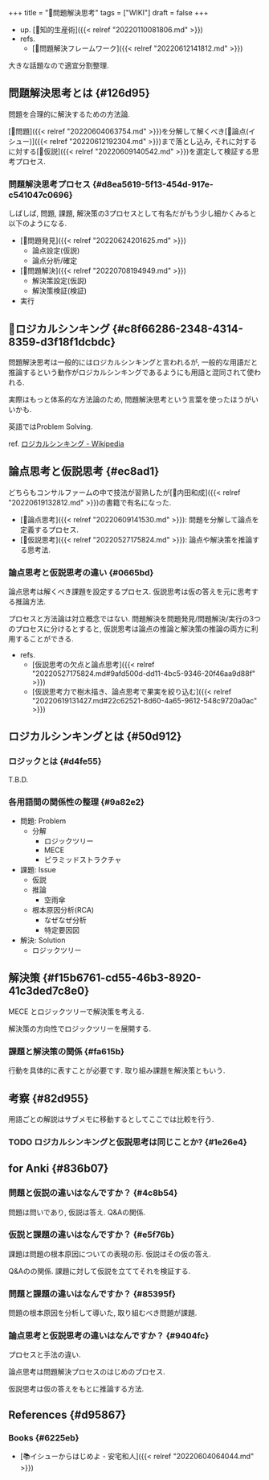 +++
title = "📝問題解決思考"
tags = ["WIKI"]
draft = false
+++

-   up. [📁知的生産術]({{< relref "20220110081806.md" >}})
-   refs.
    -   [📁問題解決フレームワーク]({{< relref "20220612141812.md" >}})

大きな話題なので適宜分割整理.


## 問題解決思考とは {#126d95}

問題を合理的に解決するための方法論.

[📝問題]({{< relref "20220604063754.md" >}})を分解して解くべき[📝論点(イシュー)]({{< relref "20220612192304.md" >}})まで落とし込み, それに対するに対する[📝仮説]({{< relref "20220609140542.md" >}})を選定して検証する思考プロセス.


### 問題解決思考プロセス {#d8ea5619-5f13-454d-917e-c541047c0696}

しばしば, 問題, 課題, 解決策の3プロセスとして有名だがもう少し細かくみると以下のようになる.

-   [📝問題発見]({{< relref "20220624201625.md" >}})
    -   論点設定(仮説)
    -   論点分析/確定
-   [📝問題解決]({{< relref "20220708194949.md" >}})
    -   解決策設定(仮説)
    -   解決策検証(検証)
-   実行


## 📝ロジカルシンキング {#c8f66286-2348-4314-8359-d3f18f1dcbdc}

問題解決思考は一般的にはロジカルシンキングと言われるが, 一般的な用語だと推論するという動作がロジカルシンキングであるようにも用語と混同されて使われる.

実際はもっと体系的な方法論のため, 問題解決思考という言葉を使ったほうがいいかも.

英語ではProblem Solving.

ref. [ロジカルシンキング - Wikipedia](http://ja.wikipedia.org/wiki/%E3%83%AD%E3%82%B8%E3%82%AB%E3%83%AB%E3%82%B7%E3%83%B3%E3%82%AD%E3%83%B3%E3%82%B0)


## 論点思考と仮説思考 {#ec8ad1}

どちらもコンサルファームの中で技法が習熟したが[👨内田和成]({{< relref "20220619132812.md" >}})の書籍で有名になった.

-   [📝論点思考]({{< relref "20220609141530.md" >}}): 問題を分解して論点を定義するプロセス.
-   [📝仮説思考]({{< relref "20220527175824.md" >}}): 論点や解決策を推論する思考法.


### 論点思考と仮説思考の違い {#0665bd}

論点思考は解くべき課題を設定するプロセス. 仮説思考は仮の答えを元に思考する推論方法.

プロセスと方法論は対立概念ではない. 問題解決を問題発見/問題解決/実行の3つのプロセスに分けるとすると, 仮説思考は論点の推論と解決策の推論の両方に利用することができる.

-   refs.
    -   [仮説思考の欠点と論点思考]({{< relref "20220527175824.md#9afd500d-dd11-4bc5-9346-20f46aa9d88f" >}})
    -   [仮説思考力で樹木描き、論点思考で果実を絞り込む]({{< relref "20220619131427.md#22c62521-8d60-4a65-9612-548c9720a0ac" >}})


## ロジカルシンキングとは {#50d912}


### ロジックとは {#d4fe55}

T.B.D.


### 各用語間の関係性の整理 {#9a82e2}

-   問題: Problem
    -   分解
        -   ロジックツリー
        -   MECE
        -   ピラミッドストラクチャ
-   課題: Issue
    -   仮説
    -   推論
        -   空雨傘
    -   根本原因分析(RCA)
        -   なぜなぜ分析
        -   特定要因図
-   解決: Solution
    -   ロジックツリー


## 解決策 {#f15b6761-cd55-46b3-8920-41c3ded7c8e0}

MECE とロジックツリーで解決策を考える.

解決策の方向性でロジックツリーを展開する.


### 課題と解決策の関係 {#fa615b}

行動を具体的に表すことが必要です. 取り組み課題を解決策ともいう.


## 考察 {#82d955}

用語ごとの解説はサブメモに移動するとしてここでは比較を行う.


### <span class="org-todo todo TODO">TODO</span> ロジカルシンキングと仮説思考は同じことか? {#1e26e4}


## for Anki {#836b07}


### 問題と仮説の違いはなんですか？ {#4c8b54}

問題は問いであり, 仮説は答え. Q&Aの関係.


### 仮説と課題の違いはなんですか？ {#e5f76b}

課題は問題の根本原因についての表現の形. 仮説はその仮の答え.

Q&Aのの関係. 課題に対して仮説を立ててそれを検証する.


### 問題と課題の違いはなんですか？ {#85395f}

問題の根本原因を分析して導いた, 取り組むべき問題が課題.


### 論点思考と仮説思考の違いはなんですか？ {#9404fc}

プロセスと手法の違い.

論点思考は問題解決プロセスのはじめのプロセス.

仮説思考は仮の答えをもとに推論する方法.


## References {#d95867}


### Books {#6225eb}

-   [📚イシューからはじめよ - 安宅和人]({{< relref "20220604064044.md" >}})
